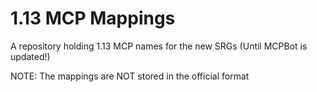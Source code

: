 # 1.13 MCP Mappings
A repository holding 1.13 MCP names for the new SRGs (Until MCPBot is updated!)

NOTE: The mappings are NOT stored in the official format